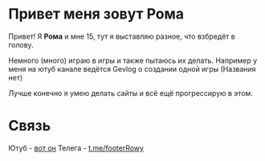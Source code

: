 # Привет меня зовут Рома

Привет! Я **Рома** и мне 15, тут я выставляю разное, что взбредёт в голову.

Немного (много) играю в игры и также пытаюсь их делать. Например у меня на ютуб канале ведётся Gevlog о создании одной игры (Названия нет)

Лучше конечно я умею делать сайты и всё ещё прогрессирую в этом.

# Связь
Ютуб - [вот он](https://youtube.com/@rowyagz?si=snZhoFXSCOfiyWQf)
Телега - [t.me/footerRowy](https://www.youtube.com/redirect?event=channel_description&redir_token=QUFFLUhqbjZsd25HeS1fRXV4TngxZFdoLUZSeVV2MnpaUXxBQ3Jtc0ttb3RvdnlaTmFZb283YXVkWEJ6Wmlkc2o1ZEJlRVdwRVFRZ1NKQ3F0c21hU0VqN3pYSTNKRlRidmZobC1DSEZReHViZUV2V0ZMOE9qa0pQQldlMXFzeTJfSWN4Tm1SeVg2SHBQbnAwS2REeGp4QjNhSQ&q=https%3A%2F%2Ft.me%2FfooterRowy)